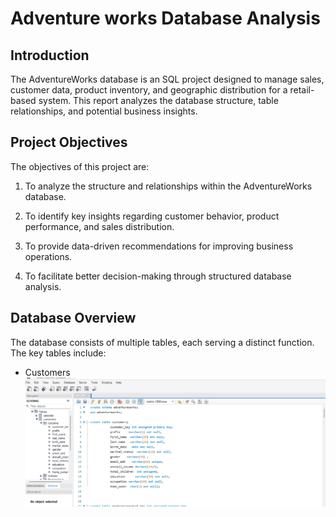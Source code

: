 # Adventure works Database Analysis

## Introduction

The AdventureWorks database is an SQL project designed to manage sales, customer data, product inventory, and geographic distribution for a retail-based system. 
This report analyzes the database structure, table relationships, and potential business insights.

## Project Objectives

The objectives of this project are:

1. To analyze the structure and relationships within the AdventureWorks database.

2. To identify key insights regarding customer behavior, product performance, and sales distribution.

3. To provide data-driven recommendations for improving business operations.

4. To facilitate better decision-making through structured database analysis.

## Database Overview

The database consists of multiple tables, each serving a distinct function. 
The key tables include:
- Customers
  ![](aw_d1.png)
